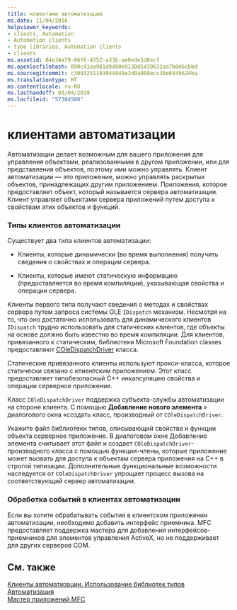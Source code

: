 ```yaml
---
title: клиентами автоматизации
ms.date: 11/04/2016
helpviewer_keywords:
- clients, Automation
- Automation clients
- type libraries, Automation clients
- clients
ms.assetid: 84e34a79-06f6-4752-a33b-ae0ede1d8ecf
ms.openlocfilehash: 098c41ea981d9d0069130d5439632aa7b0d6cbbd
ms.sourcegitcommit: c3093251193944840e3d0a068ecc30e6449624ba
ms.translationtype: MT
ms.contentlocale: ru-RU
ms.lasthandoff: 03/04/2019
ms.locfileid: "57304500"
---
```

# <a name="automation-clients"></a>клиентами автоматизации

Автоматизации делает возможным для вашего приложения для управления объектами, реализованными в другом приложении, или для представления объектов, поэтому ими можно управлять. Клиент автоматизации — это приложение, можно управлять раскрытых объектов, принадлежащих другим приложением. Приложения, которое предоставляет объект, который называется сервера автоматизации. Клиент управляет объектами сервера приложений путем доступа к свойствам этих объектов и функций.

### <a name="types-of-automation-clients"></a>Типы клиентов автоматизации

Существует два типа клиентов автоматизации:

- Клиенты, которые динамически (во время выполнения) получить сведения о свойствах и операции сервера.

- Клиенты, которые имеют статическую информацию (предоставляется во время компиляции), указывающая свойства и операции сервера.

Клиенты первого типа получают сведения о методах и свойствах сервера путем запроса системы OLE `IDispatch` механизм. Несмотря на то, что оно достаточно использовать для динамического клиентов `IDispatch` трудно использовать для статических клиентов, где объекты на основе должно быть известно во время компиляции. Для клиентов, привязанного к статическим, библиотеки Microsoft Foundation classes предоставляют [COleDispatchDriver](../mfc/reference/coledispatchdriver-class.md) класса.

Статические привязанного клиенты используют прокси-класса, которое статически связано с клиентским приложением. Этот класс предоставляет типобезопасный C++ инкапсуляцию свойства и операции серверное приложение.

Класс `COleDispatchDriver` поддержка субъекта-службы автоматизации на стороне клиента. С помощью **Добавление нового элемента** » диалогового окна «создать класс, производный от `COleDispatchDriver`.

Укажите файл библиотеки типов, описывающий свойства и функции объекта серверное приложение. В диалоговом окне Добавление элемента считывает этот файл и создает `COleDispatchDriver`-производного класса с помощью функции-члены, которые приложение может вызвать для доступа к объектам сервера приложения на C++ в строгой типизации. Дополнительные функциональные возможности наследуется от `COleDispatchDriver` упрощает процесс вызова на соответствующий сервер автоматизации.

### <a name="handling-events-in-automation-clients"></a>Обработка событий в клиентах автоматизации

Если вы хотите обрабатывать события в клиентском приложении автоматизации, необходимо добавить интерфейс приемника. MFC предоставляет поддержка мастера для добавления интерфейсов-приемников для элементов управления ActiveX, но не поддерживает для других серверов COM.

## <a name="see-also"></a>См. также

[Клиенты автоматизации. Использование библиотек типов](../mfc/automation-clients-using-type-libraries.md)<br/>
[Автоматизация](../mfc/automation.md)<br/>
[Мастер приложений MFC](../mfc/reference/mfc-application-wizard.md)
